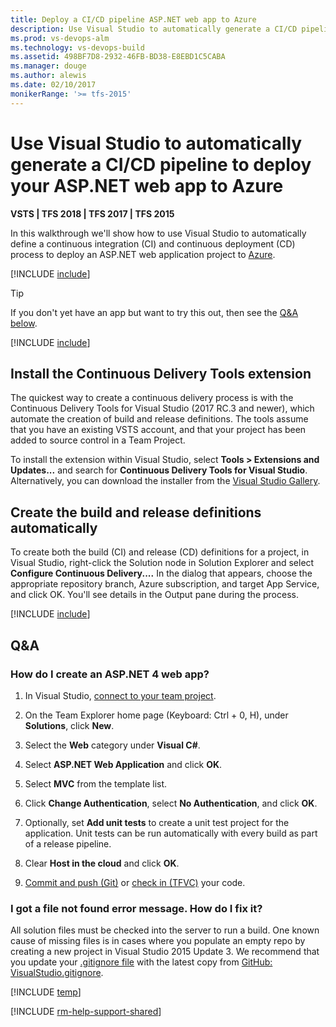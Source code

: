 ```yaml
---
title: Deploy a CI/CD pipeline ASP.NET web app to Azure
description: Use Visual Studio to automatically generate a CI/CD pipeline to deploy your ASP.NET web app to Azure in VSTS or Microsoft Team Foundation Server (TFS)
ms.prod: vs-devops-alm
ms.technology: vs-devops-build
ms.assetid: 498BF7D8-2932-46FB-BD38-E8EBD1C5CABA
ms.manager: douge
ms.author: alewis
ms.date: 02/10/2017
monikerRange: '>= tfs-2015'
---
```


# Use Visual Studio to automatically generate a CI/CD pipeline to deploy your ASP.NET web app to Azure

**VSTS | TFS 2018 | TFS 2017 | TFS 2015**

In this walkthrough we'll show how to use Visual Studio to automatically define a continuous integration (CI) and continuous deployment (CD) process to deploy an ASP.NET web application project to [Azure](https://azure.microsoft.com/). 

[!INCLUDE [include](../../../apps/aspnet/_shared/ci-cd-description.md)]

> [!TIP]
> If you don't yet have an app but want to try this out, then see the [Q&A below](#new_solution).

[!INCLUDE [include](../../../apps/aspnet/_shared/setup.md)]

## Install the Continuous Delivery Tools extension

The quickest way to create a continuous delivery process is with the Continuous Delivery Tools for Visual Studio (2017 RC.3 and newer), which automate the creation of build and release definitions. The tools assume that you have an existing VSTS account, and that your project has been added to source control in a Team Project.

To install the extension within Visual Studio, select **Tools > Extensions and Updates...** and search for **Continuous Delivery Tools for Visual Studio**. Alternatively, you can download the installer from the [Visual Studio Gallery](http://aka.ms/CD4VS).

## Create the build and release definitions automatically

To create both the build (CI) and release (CD) definitions for a project, in Visual Studio, right-click the Solution node in Solution Explorer and select **Configure Continuous Delivery....** In the dialog that appears, choose the appropriate repository branch, Azure subscription, and target App Service, and click OK. You'll see details in the Output pane during the process.

[!INCLUDE [include](../../../apps/aspnet/_shared/commit-build-release.md)]

## Q&A

<!-- BEGINSECTION class="md-qanda" -->

<h3 id="new_solution">How do I create an ASP.NET 4 web app?</h3>

1. In Visual Studio, [connect to your team project](../../../../user-guide/connect-team-projects.md#visual-studio).

1. On the Team Explorer home page (Keyboard: Ctrl + 0, H), under **Solutions**, click **New**.

1. Select the **Web** category under **Visual C#**.

1. Select **ASP.NET Web Application** and click **OK**.

1. Select **MVC** from the template list.

1. Click **Change Authentication**, select **No Authentication**, and click **OK**.

1. Optionally, set **Add unit tests** to create a unit test project for the application. Unit tests can be run automatically with every build as part of a release pipeline.

1. Clear **Host in the cloud** and click **OK**.

1. [Commit and push (Git)](../../../../git/share-your-code-in-git-vs.md) or [check in (TFVC)](../../../../tfvc/share-your-code-in-tfvc-vs.md) your code.

### I got a file not found error message. How do I fix it?

All solution files must be checked into the server to run a build. One known cause of missing files is in cases where you populate an empty repo by creating a new project in Visual Studio 2015 Update 3. We recommend that you update your [.gitignore file](../../../../git/tutorial/ignore-files.md) with the latest copy from [GitHub: VisualStudio.gitignore](https://github.com/github/gitignore/blob/master/VisualStudio.gitignore).

[!INCLUDE [temp](../../../_shared/qa-versions.md)]

<!-- ENDSECTION -->

[!INCLUDE [rm-help-support-shared](../../../_shared/rm-help-support-shared.md)]
